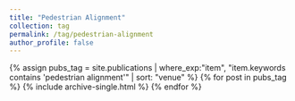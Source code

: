 ```yaml
---
title: "Pedestrian Alignment"
collection: tag
permalink: /tag/pedestrian-alignment
author_profile: false
---
```

{% assign pubs_tag = site.publications | where_exp:"item", "item.keywords contains 'pedestrian alignment'" | sort: "venue" %}
{% for post in pubs_tag %}
  {% include archive-single.html %}
{% endfor %}
